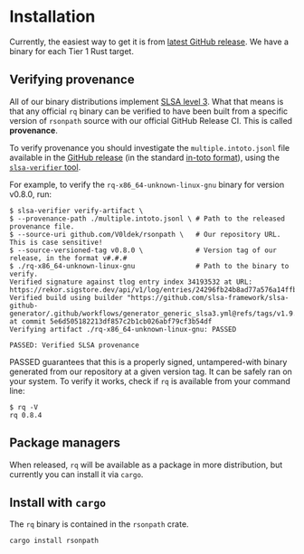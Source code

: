 # Installation

Currently, the easiest way to get it is from [latest GitHub release](https://github.com/V0ldek/rsonpath/releases/latest).
We have a binary for each Tier 1 Rust target.

## Verifying provenance

All of our binary distributions implement [SLSA level 3](https://slsa.dev/spec/v1.0/).
What that means is that any official `rq` binary can be verified to have been
built from a specific version of `rsonpath` source with our official GitHub Release CI.
This is called **provenance**.

To verify provenance you should investigate the `multiple.intoto.jsonl` file available
in the [GitHub release](https://github.com/V0ldek/rsonpath/releases) (in the standard
[in-toto format](https://in-toto.io/)), using the [`slsa-verifier` tool](https://github.com/slsa-framework/slsa-verifier).

For example, to verify the `rq-x86_64-unknown-linux-gnu` binary for version v0.8.0, run:

```console,ignore
$ slsa-verifier verify-artifact \
$ --provenance-path ./multiple.intoto.jsonl \ # Path to the released provenance file.
$ --source-uri github.com/V0ldek/rsonpath \   # Our repository URL. This is case sensitive!
$ --source-versioned-tag v0.8.0 \             # Version tag of our release, in the format v#.#.#
$ ./rq-x86_64-unknown-linux-gnu               # Path to the binary to verify.
Verified signature against tlog entry index 34193532 at URL: https://rekor.sigstore.dev/api/v1/log/entries/24296fb24b8ad77a576a14ffb58e0477203bcd311b396b9a4c8c3cc66484053a451b67faf87c1542
Verified build using builder "https://github.com/slsa-framework/slsa-github-generator/.github/workflows/generator_generic_slsa3.yml@refs/tags/v1.9.0" at commit 5e6d505182213df857c2b1cb026abf79cf3b54df
Verifying artifact ./rq-x86_64-unknown-linux-gnu: PASSED

PASSED: Verified SLSA provenance
```

PASSED guarantees that this is a properly signed, untampered-with binary generated
from our repository at a given version tag. It can be safely ran on your system.
To verify it works, check if `rq` is available from your command line:

```console
$ rq -V
rq 0.8.4

```

## Package managers

When released, `rq` will be available as a package in more distribution,
but currently you can install it via `cargo`.

## Install with `cargo`

The `rq` binary is contained in the `rsonpath` crate.

```bash
cargo install rsonpath
```
